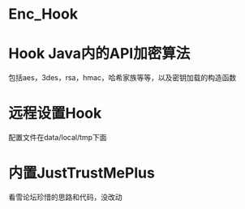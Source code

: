 # Enc_Hook
# Hook Java内的API加密算法
包括aes，3des，rsa，hmac，哈希家族等等，以及密钥加载的构造函数
# 远程设置Hook
配置文件在data/local/tmp下面
# 内置JustTrustMePlus
看雪论坛珍惜的思路和代码，没改动
